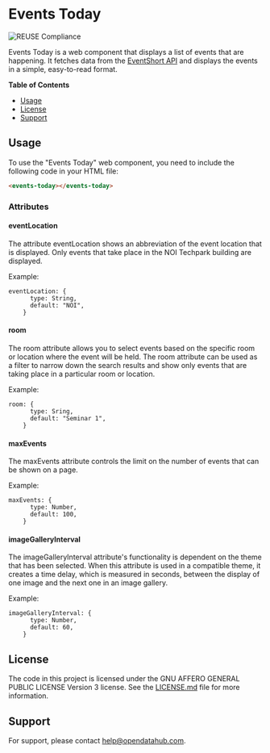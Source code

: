 <!--
SPDX-FileCopyrightText: NOI Techpark <digital@noi.bz.it>

SPDX-License-Identifier: CC0-1.0
-->

# Events Today

![REUSE Compliance](https://github.com/noi-techpark/webcomp-events-today/actions/workflows/reuse.yml/badge.svg)

Events Today is a web component that displays a list of events that are happening. It fetches data from the [EventShort API](https://tourism.opendatahub.bz.it/swagger/index.html#/EventShort)  and displays the events in a simple, easy-to-read format.<br>


**Table of Contents**
- [Usage](#usage)
- [License](#license)
- [Support](#support)

## Usage
To use the "Events Today" web component, you need to include the following code in your HTML file: 
```html
<events-today></events-today>
```
### Attributes
#### <b>eventLocation</b>

The attribute eventLocation shows an abbreviation of the event location that is displayed. 
Only events that take place in the NOI Techpark building are displayed. 

Example:

````
eventLocation: {
      type: String,
      default: "NOI",
    }
````



#### <b>room</b>
The room attribute allows you to select events based on the specific room or location where the event will be held. The room attribute can be used as a filter to narrow down the search results and show only events that are taking place in a particular room or location.

Example:
````
room: {
      type: Sring,
      default: "Seminar 1",
    }
````

#### <b>maxEvents</b>

The maxEvents attribute controls the limit on the number of events that can be shown on a page.

Example:
````
maxEvents: {
      type: Number,
      default: 100,
    }
````

#### <b>imageGalleryInterval</b>

The imageGalleryInterval attribute's functionality is dependent on the theme that has been selected. When this attribute is used in a compatible theme, it creates a time delay, which is measured in seconds,  between the display of one image and the next one in an image gallery. 

Example:
````
imageGalleryInterval: {
      type: Number,
      default: 60,
    }
````

## License
The code in this project is licensed under the GNU AFFERO GENERAL PUBLIC LICENSE Version 3 license. See the [LICENSE.md](LICENSE.md) file for more information.

## Support
For support, please contact [help@opendatahub.com](mailto:help@opendatahub.com).
